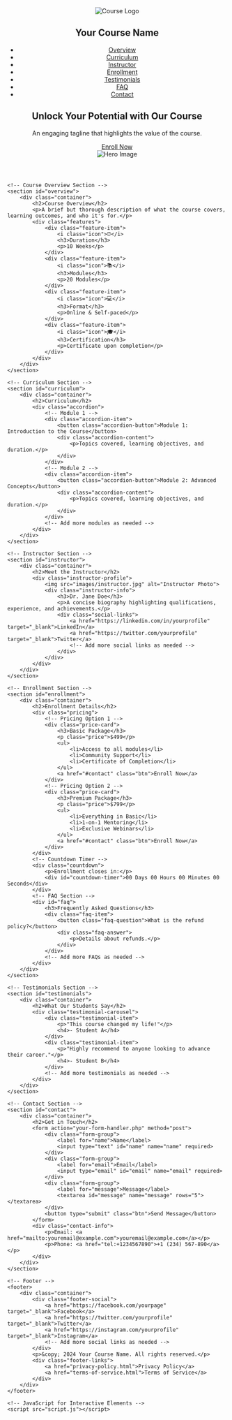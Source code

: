 <!DOCTYPE html>
<html lang="en">
<head>
    <meta charset="UTF-8">
    <title>Your Course Title</title>
    <meta name="viewport" content="width=device-width, initial-scale=1.0">
    <!-- Link to external CSS (you can create a separate style.css file) -->
    <link rel="stylesheet" href="style.css">
    <!-- Include Google Fonts or any other fonts you prefer -->
    <link href="https://fonts.googleapis.com/css?family=Roboto:400,700&display=swap" rel="stylesheet">
    <!-- Favicon -->
    <link rel="icon" href="images/favicon.ico" type="image/x-icon">
    <!-- Meta Description for SEO -->
    <meta name="description" content="A brief description of your course for SEO purposes.">
</head>
<body>
    <!-- Header Section -->
    <header id="home">
        <nav>
            <div class="logo">
                <img src="images/logo.png" alt="Course Logo">
                <h1>Your Course Name</h1>
            </div>
            <ul class="nav-links">
                <li><a href="#overview">Overview</a></li>
                <li><a href="#curriculum">Curriculum</a></li>
                <li><a href="#instructor">Instructor</a></li>
                <li><a href="#enrollment">Enrollment</a></li>
                <li><a href="#testimonials">Testimonials</a></li>
                <li><a href="#faq">FAQ</a></li>
                <li><a href="#contact">Contact</a></li>
            </ul>
        </nav>
        <!-- Hero Section -->
        <div class="hero">
            <div class="hero-content">
                <h2>Unlock Your Potential with Our Course</h2>
                <p>An engaging tagline that highlights the value of the course.</p>
                <a href="#enrollment" class="btn">Enroll Now</a>
            </div>
            <!-- Hero Image or Video -->
            <div class="hero-media">
                <!-- Use an image -->
                <img src="images/hero-image.jpg" alt="Hero Image">
                <!-- Or embed a video
                <iframe src="your-video-link" frameborder="0" allowfullscreen></iframe>
                -->
            </div>
        </div>
    </header>

    <!-- Course Overview Section -->
    <section id="overview">
        <div class="container">
            <h2>Course Overview</h2>
            <p>A brief but thorough description of what the course covers, learning outcomes, and who it's for.</p>
            <div class="features">
                <div class="feature-item">
                    <i class="icon">⏰</i>
                    <h3>Duration</h3>
                    <p>10 Weeks</p>
                </div>
                <div class="feature-item">
                    <i class="icon">📚</i>
                    <h3>Modules</h3>
                    <p>20 Modules</p>
                </div>
                <div class="feature-item">
                    <i class="icon">💻</i>
                    <h3>Format</h3>
                    <p>Online & Self-paced</p>
                </div>
                <div class="feature-item">
                    <i class="icon">🎓</i>
                    <h3>Certification</h3>
                    <p>Certificate upon completion</p>
                </div>
            </div>
        </div>
    </section>

    <!-- Curriculum Section -->
    <section id="curriculum">
        <div class="container">
            <h2>Curriculum</h2>
            <div class="accordion">
                <!-- Module 1 -->
                <div class="accordion-item">
                    <button class="accordion-button">Module 1: Introduction to the Course</button>
                    <div class="accordion-content">
                        <p>Topics covered, learning objectives, and duration.</p>
                    </div>
                </div>
                <!-- Module 2 -->
                <div class="accordion-item">
                    <button class="accordion-button">Module 2: Advanced Concepts</button>
                    <div class="accordion-content">
                        <p>Topics covered, learning objectives, and duration.</p>
                    </div>
                </div>
                <!-- Add more modules as needed -->
            </div>
        </div>
    </section>

    <!-- Instructor Section -->
    <section id="instructor">
        <div class="container">
            <h2>Meet the Instructor</h2>
            <div class="instructor-profile">
                <img src="images/instructor.jpg" alt="Instructor Photo">
                <div class="instructor-info">
                    <h3>Dr. Jane Doe</h3>
                    <p>A concise biography highlighting qualifications, experience, and achievements.</p>
                    <div class="social-links">
                        <a href="https://linkedin.com/in/yourprofile" target="_blank">LinkedIn</a>
                        <a href="https://twitter.com/yourprofile" target="_blank">Twitter</a>
                        <!-- Add more social links as needed -->
                    </div>
                </div>
            </div>
        </div>
    </section>

    <!-- Enrollment Section -->
    <section id="enrollment">
        <div class="container">
            <h2>Enrollment Details</h2>
            <div class="pricing">
                <!-- Pricing Option 1 -->
                <div class="price-card">
                    <h3>Basic Package</h3>
                    <p class="price">$499</p>
                    <ul>
                        <li>Access to all modules</li>
                        <li>Community Support</li>
                        <li>Certificate of Completion</li>
                    </ul>
                    <a href="#contact" class="btn">Enroll Now</a>
                </div>
                <!-- Pricing Option 2 -->
                <div class="price-card">
                    <h3>Premium Package</h3>
                    <p class="price">$799</p>
                    <ul>
                        <li>Everything in Basic</li>
                        <li>1-on-1 Mentoring</li>
                        <li>Exclusive Webinars</li>
                    </ul>
                    <a href="#contact" class="btn">Enroll Now</a>
                </div>
            </div>
            <!-- Countdown Timer -->
            <div class="countdown">
                <p>Enrollment closes in:</p>
                <div id="countdown-timer">00 Days 00 Hours 00 Minutes 00 Seconds</div>
            </div>
            <!-- FAQ Section -->
            <div id="faq">
                <h3>Frequently Asked Questions</h3>
                <div class="faq-item">
                    <button class="faq-question">What is the refund policy?</button>
                    <div class="faq-answer">
                        <p>Details about refunds.</p>
                    </div>
                </div>
                <!-- Add more FAQs as needed -->
            </div>
        </div>
    </section>

    <!-- Testimonials Section -->
    <section id="testimonials">
        <div class="container">
            <h2>What Our Students Say</h2>
            <div class="testimonial-carousel">
                <div class="testimonial-item">
                    <p>"This course changed my life!"</p>
                    <h4>- Student A</h4>
                </div>
                <div class="testimonial-item">
                    <p>"Highly recommend to anyone looking to advance their career."</p>
                    <h4>- Student B</h4>
                </div>
                <!-- Add more testimonials as needed -->
            </div>
        </div>
    </section>

    <!-- Contact Section -->
    <section id="contact">
        <div class="container">
            <h2>Get in Touch</h2>
            <form action="your-form-handler.php" method="post">
                <div class="form-group">
                    <label for="name">Name</label>
                    <input type="text" id="name" name="name" required>
                </div>
                <div class="form-group">
                    <label for="email">Email</label>
                    <input type="email" id="email" name="email" required>
                </div>
                <div class="form-group">
                    <label for="message">Message</label>
                    <textarea id="message" name="message" rows="5"></textarea>
                </div>
                <button type="submit" class="btn">Send Message</button>
            </form>
            <div class="contact-info">
                <p>Email: <a href="mailto:youremail@example.com">youremail@example.com</a></p>
                <p>Phone: <a href="tel:+1234567890">+1 (234) 567-890</a></p>
            </div>
        </div>
    </section>

    <!-- Footer -->
    <footer>
        <div class="container">
            <div class="footer-social">
                <a href="https://facebook.com/yourpage" target="_blank">Facebook</a>
                <a href="https://twitter.com/yourprofile" target="_blank">Twitter</a>
                <a href="https://instagram.com/yourprofile" target="_blank">Instagram</a>
                <!-- Add more social links as needed -->
            </div>
            <p>&copy; 2024 Your Course Name. All rights reserved.</p>
            <div class="footer-links">
                <a href="privacy-policy.html">Privacy Policy</a>
                <a href="terms-of-service.html">Terms of Service</a>
            </div>
        </div>
    </footer>

    <!-- JavaScript for Interactive Elements -->
    <script src="script.js"></script>
</body>
</html>
